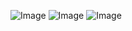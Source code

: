 ![Image](https://github.com/user-attachments/assets/97b4d66c-2591-4921-9b6c-6620edf3cab4)
![Image](https://github.com/user-attachments/assets/be58f0a4-1e7e-4176-b0aa-05af904e6a13)
![Image](https://github.com/user-attachments/assets/b0731351-0c57-4a56-a679-c5aef57cca36)
